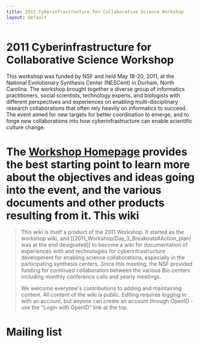 ```yaml
---
title: 2011 Cyberinfrastructure for Collaborative Science Workshop
layout: default
---
```


# 2011 Cyberinfrastructure for Collaborative Science Workshop 

This workshop was funded by NSF and held May 18-20, 2011, at the National Evolutionary Synthesis Center (NESCent) in Durham, North Carolina. The workshop brought together a diverse group of informatics practitioners, social scientists, technology experts, and biologists with different perspectives and experiences on enabling multi-disciplinary research collaborations that often rely heavily on informatics to succeed.  The event aimed for new targets for better coordination to emerge, and to forge new collaborations into how cyberinfrastructure can enable scientific culture change.

The [Workshop Homepage](2011_Workshop.html) provides the best starting point to learn more about the objectives and ideas going into the event, and the various documents and other products resulting from it.
This wiki
=========
>
>This wiki is itself a product of the 2011 Workshop. It started as the workshop wiki, and [[2011_Workshop/Day_3_Breakouts#Action_plan| was at the end designated]] to become a wiki for documentation of experiences with and technologies for cyberinfrastructure development for enabling science collaborations, especially in the participating synthesis centers. Since this meeting, the NSF provided funding for continued collaboration between the various Bio centers including monthly conference calls and yearly meetings. 
>
>We welcome everyone's contributions to adding and maintaining content. All content of the wiki is public. Editing requires logging in with an account, but anyone can create an account through OpenID - use the "Login with OpenID" link at the top.
>
Mailing list
============